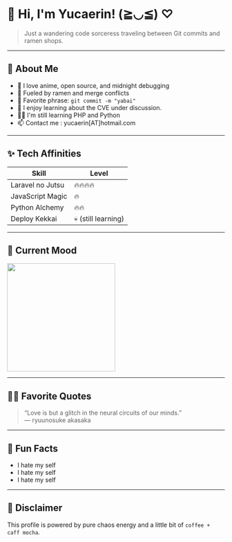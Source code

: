 # 🌸 Hi, I'm Yucaerin! (≧◡≦) ♡

> Just a wandering code sorceress traveling between Git commits and ramen shops.  

---

## 👘 About Me

- 🍥 I love anime, open source, and midnight debugging
- 🍡 Fueled by ramen and merge conflicts
- 💬 Favorite phrase: `git commit -m "yabai"`
- 💬 I enjoy learning about the CVE under discussion.
- 🧑‍🎓 I'm still learning PHP and Python
- 📫 Contact me : yucaerin[AT]hotmail.com

---

## ✨ Tech Affinities

| Skill            | Level         |
|------------------|---------------|
| Laravel no Jutsu | 🔥🔥🔥🔥         |
| JavaScript Magic | 🔥               |
| Python Alchemy   | 🔥🔥            |
| Deploy Kekkai    | 💀 (still learning)

---

## 💖 Current Mood

<img src="https://media.giphy.com/media/3oriO0OEd9QIDdllqo/giphy.gif" width="250"/>

---

## 🧙‍♀️ Favorite Quotes

> “Love is but a glitch in the neural circuits of our minds.”  
> — ryuunosuke akasaka

---

## 🧩 Fun Facts

- I hate my self
- I hate my self
- I hate my self

---

## 📢 Disclaimer

This profile is powered by pure chaos energy and a little bit of `coffee + caff mocha`.
